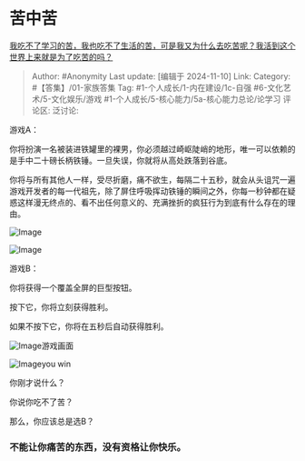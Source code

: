 # 苦中苦
[我吃不了学习的苦，我也吃不了生活的苦，可是我又为什么去吃苦呢？我活到这个世界上来就是为了吃苦的吗？](https://www.zhihu.com/question/605614795/answer/3238182977)

> Author: #Anonymity
> Last update: [编辑于 2024-11-10]
> Link:
> Category: #【答集】/01-家族答集
> Tag: #1-个人成长/1-内在建设/1c-自强 #6-文化艺术/5-文化娱乐/游戏 #1-个人成长/5-核心能力/5a-核心能力总论/论学习 
> 评论区:
> 泛讨论:

游戏A：

你将扮演一名被装进铁罐里的裸男，你必须越过崎岖陡峭的地形，唯一可以依赖的是手中二十磅长柄铁锤。一旦失误，你就将从高处跌落到谷底。

你将与所有其他人一样，受尽折磨，痛不欲生，每隔二十五秒，就会从头诅咒一遍游戏开发者的每一代祖先，除了屏住呼吸挥动铁锤的瞬间之外，你每一秒钟都在疑惑这样漫无终点的、看不出任何意义的、充满挫折的疯狂行为到底有什么存在的理由。

![Image](https://pic1.zhimg.com/50/v2-190d0489d021f6af5be450e95eba68d6_720w.jpg?source=2c26e567)

![Image](https://pic1.zhimg.com/50/v2-438f896c338ccbcfe7ae2a690cd167bf_720w.jpg?source=2c26e567)

游戏B：

你将获得一个覆盖全屏的巨型按钮。

按下它，你将立刻获得胜利。

如果不按下它，你将在五秒后自动获得胜利。

![Image](https://pic1.zhimg.com/50/v2-e0c29819141ec0970ed15633ba03df4f_720w.jpg?source=2c26e567)游戏画面

![Image](https://picx.zhimg.com/50/v2-344140a6088791ca59af1452b8b9ba26_720w.jpg?source=2c26e567)you win

你刚才说什么？

你说你吃不了苦？

那么，你应该总是选B？

### 不能让你痛苦的东西，没有资格让你快乐。 ###